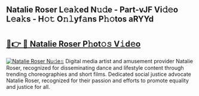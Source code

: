 ## Natalie Roser L𝚎a𝚔ed N𝚞𝚍e - Part-vJF Vi𝚍𝚎o L𝚎a𝚔s - H𝚘𝚝 O𝚗𝚕yf𝚊ns P𝚑𝚘tos aRYYd

# <h2><a href="http://kf63z6.oniu.top/?m=Natalie+Roser">🔗👉 🔴 Natalie Roser P𝚑ot𝚘𝚜 V𝚒d𝚎o</a></h2>

[![Natalie Roser Nu𝚍e𝚜](https://i.imgur.com/0qMVB7G.gif)](http://kf63z6.oniu.top/?m=Natalie+Roser)
Digital media artist and amusement provider Natalie Roser, recognized for disseminating dance and lifestyle content through trending choreographies and short films. Dedicated social justice advocate Natalie Roser, recognized for their passion and efforts to promote equality and justice for all.  
